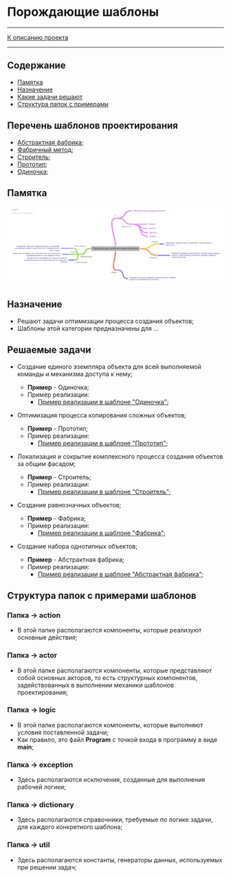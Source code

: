 # Порождающие шаблоны

****
[К описанию проекта](../../../../../../../README.md)
**** 
## Содержание
* [Памятка](#памятка)
* [Назначение](#назначение)
* [Какие задачи решают](#решаемые-задачи)
* [Структура папок с примерами](#структура-папок-c-примерами-шаблонов)

## Перечень шаблонов проектирования
* [Абстрактная фабрика](abstractfactory/README.md);
* [Фабричный метод](factorymethod/README.md);
* [Строитель](builder/README.md);
* [Прототип](prototype/README.md);
* [Одиночка](singleton/README.md);

## Памятка
![Памятка](Creating.png)

## Назначение
* Решают задачи оптимизации процесса создания объектов;
* Шаблоны этой категории предназначены для ...

## Решаемые задачи
* Создание единого эземпляра объекта для всей выполняемой команды и механизма доступа к нему;
  * **Пример** - Одиночка;
  * Пример реализации:
    * [Пример реализации в шаблоне "Одиночка"](singleton/action/Singleton.java);

* Оптимизация процесса копирования сложных объектов;
  * **Пример** - Прототип;
  * Пример реализации:
    * [Пример реализации в шаблоне "Прототип"](builder/action/Director.java);

* Локализация и сокрытие комплексного процесса создания объектов за общим фасадом;
  * **Пример** - Строитель;
  * Пример реализации:
    * [Пример реализации в шаблоне "Строитель"](builder/action/Director.java);

* Создание равнозначных объектов;
  * **Пример** - Фабрика;
  * Пример реализации:
    * [Пример реализации в шаблоне "Фабрика"](factorymethod/logic/Program.java);

* Создание набора однотипных объектов;
    * **Пример** - Абстрактная фабрика;
    * Пример реализации:
      * [Пример реализации в шаблоне "Абстрактная фабрика"](abstractfactory/actor/bachelor/BachelorAttributeSet.java);

## Структура папок c примерами шаблонов

### Папка -> action
* В этой папке располагаются компоненты, которые реализуют основные действия;

### Папка -> actor
* В этой папке располагаются компоненты, которые представляют собой основных акторов,
  то есть структурных компонентов, задействованных в выполнении механики шаблонов проектирования;

### Папка -> logic
* В этой папке располагаются компоненты, которые выполняют условия поставленной задачи;
* Как правило, это файл **Program** с точкой входа в программу в виде **main**;

### Папка -> exception
* Здесь располагаются исключения, созданные для выполнения рабочей логики;

### Папка -> dictionary
* Здесь располагаются справочники, требуемые по логике задачи, для каждого конкретного шаблона;

### Папка -> util
* Здесь располагаются константы, генераторы данных, используемых при решении задач;